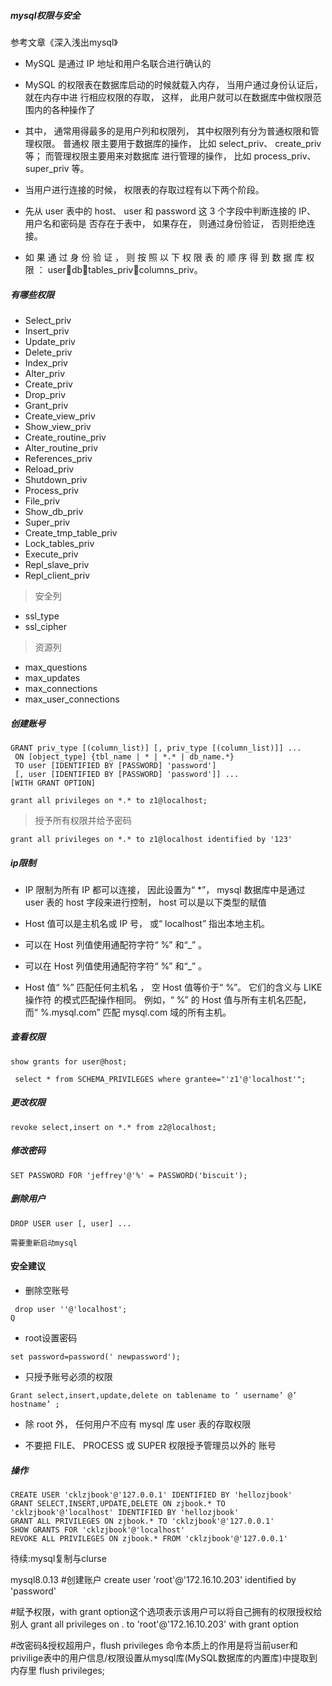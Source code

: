 ##### mysql权限与安全

参考文章《深入浅出mysql》

- MySQL 是通过 IP 地址和用户名联合进行确认的

- MySQL 的权限表在数据库启动的时候就载入内存， 当用户通过身份认证后， 就在内存中进
行相应权限的存取， 这样， 此用户就可以在数据库中做权限范围内的各种操作了

- 其中， 通常用得最多的是用户列和权限列， 其中权限列有分为普通权限和管理权限。 普通权
限主要用于数据库的操作， 比如 select_priv、 create_priv 等； 而管理权限主要用来对数据库
进行管理的操作， 比如 process_priv、 super_priv 等。

- 当用户进行连接的时候， 权限表的存取过程有以下两个阶段。
- 先从 user 表中的 host、 user 和 password 这 3 个字段中判断连接的 IP、 用户名和密码是
否存在于表中， 如果存在， 则通过身份验证， 否则拒绝连接。
- 如 果 通 过 身 份 验 证 ， 则 按 照 以 下 权 限 表 的 顺 序 得 到 数 据 库 权 限 ：
userdbtables_privcolumns_priv。

##### 有哪些权限

- Select_priv
- Insert_priv
- Update_priv
- Delete_priv
- Index_priv
- Alter_priv
- Create_priv
- Drop_priv
- Grant_priv
- Create_view_priv
- Show_view_priv
- Create_routine_priv
- Alter_routine_priv
- References_priv
- Reload_priv
- Shutdown_priv
- Process_priv
- File_priv
- Show_db_priv
- Super_priv
- Create_tmp_table_priv
- Lock_tables_priv
- Execute_priv
- Repl_slave_priv
- Repl_client_priv

> 安全列

- ssl_type
- ssl_cipher

> 资源列

- max_questions
- max_updates
- max_connections
- max_user_connections

##### 创建账号

```
GRANT priv_type [(column_list)] [, priv_type [(column_list)]] ...
 ON [object_type] {tbl_name | * | *.* | db_name.*}
 TO user [IDENTIFIED BY [PASSWORD] 'password']
 [, user [IDENTIFIED BY [PASSWORD] 'password']] ...
[WITH GRANT OPTION]
```

```
grant all privileges on *.* to z1@localhost;
```

> 授予所有权限并给予密码

```
grant all privileges on *.* to z1@localhost identified by '123' 
```

##### ip限制

- IP 限制为所有 IP 都可以连接， 因此设置为“ *”， mysql 数据库中是通过 user 表的
host 字段来进行控制， host 可以是以下类型的赋值

- Host 值可以是主机名或 IP 号， 或“ localhost” 指出本地主机。
- 可以在 Host 列值使用通配符字符“ %” 和“_” 。
- 可以在 Host 列值使用通配符字符“ %” 和“_” 。
- Host 值“ %” 匹配任何主机名 ， 空 Host 值等价于“ %”。 它们的含义与 LIKE 操作符
的模式匹配操作相同。 例如，“ %” 的 Host 值与所有主机名匹配， 而“ %.mysql.com”
匹配 mysql.com 域的所有主机。

#####  查看权限

```
show grants for user@host;
```

```
 select * from SCHEMA_PRIVILEGES where grantee="'z1'@'localhost'";
```

#####  更改权限
```
revoke select,insert on *.* from z2@localhost;
```

##### 修改密码
```
SET PASSWORD FOR 'jeffrey'@'%' = PASSWORD('biscuit');
```

##### 删除用户
```
DROP USER user [, user] ...

需要重新启动mysql

```

#### 安全建议

- 删除空账号

```
 drop user ''@'localhost';
Q
```

- root设置密码

```
set password=password(' newpassword');
```

- 只授予账号必须的权限

```
Grant select,insert,update,delete on tablename to ‘ username’ @’ hostname’ ;
```

- 除 root 外， 任何用户不应有 mysql 库 user 表的存取权限

- 不要把 FILE、 PROCESS 或 SUPER 权限授予管理员以外的
账号

##### 操作

```
CREATE USER 'cklzjbook'@'127.0.0.1' IDENTIFIED BY 'hellozjbook'
GRANT SELECT,INSERT,UPDATE,DELETE ON zjbook.* TO 'cklzjbook'@'localhost' IDENTIFIED BY 'hellozjbook'
GRANT ALL PRIVILEGES ON zjbook.* TO 'cklzjbook'@'127.0.0.1'
SHOW GRANTS FOR 'cklzjbook'@'localhost'
REVOKE ALL PRIVILEGES ON zjbook.* FROM 'cklzjbook'@'127.0.0.1'
```

待续:mysql复制与clurse



mysql8.0.13
#创建账户
create user 'root'@'172.16.10.203' identified by  'password'

#赋予权限，with grant option这个选项表示该用户可以将自己拥有的权限授权给别人
grant all privileges on *.* to 'root'@'172.16.10.203' with grant option

#改密码&授权超用户，flush privileges 命令本质上的作用是将当前user和privilige表中的用户信息/权限设置从mysql库(MySQL数据库的内置库)中提取到内存里
flush privileges;